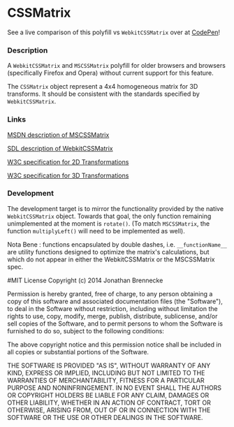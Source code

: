 CSSMatrix
=========

See a live comparison of this polyfill vs <code>WebkitCSSMatrix</code> over at <a href="http://cdpn.io/mvqab">CodePen</a>!

### Description
A <code>WebkitCSSMatrix</code> and <code>MSCSSMatrix</code> polyfill for older browsers and browsers (specifically Firefox and Opera) without current support for this feature.

The <code>CSSMatrix</code> object represent a 4x4 homogeneous matrix for 3D transforms. It should be consistent with the standards specified by <code>WebkitCSSMatrix</code>.


### Links

<a href="http://msdn.microsoft.com/en-us/library/windows/apps/hh453593.aspx">MSDN description of MSCSSMatrix</a>

<a href="https://developer.apple.com/library/safari/documentation/AudioVideo/Reference/WebKitCSSMatrixClassReference/WebKitCSSMatrix/WebKitCSSMatrix.html">SDL description of WebkitCSSMatrix</a> 

<a href="http://www.w3.org/TR/css3-transforms/#cssmatrix-interface">W3C specification for 2D Transformations</a>

<a href="http://www.w3.org/TR/css3-3d-transforms/#cssmatrix-interface">W3C specification for 3D Transformations</a>

### Development 

The development target is to mirror the functionality provided by the native <code>WebkitCSSMatrix</code> object.  Towards that goal, the only function remaining unimplemented at the moment is <code>rotate()</code>. (To match <code>MSCSSMatrix</code>, the function <code>multiplyLeft()</code> will need to be implemented as well).

Nota Bene : functions encapsulated by double dashes, i.e. <code>\_\_functionName\_\_</code> are utility functions designed to optimize the matrix's calculations, but which do not appear in either the WebkitCSSMatrix or the MSCSSMatrix spec.

#MIT License
Copyright (c) 2014 Jonathan Brennecke

Permission is hereby granted, free of charge, to any person obtaining a copy of this software and associated documentation files (the "Software"), to deal in the Software without restriction, including without limitation the rights to use, copy, modify, merge, publish, distribute, sublicense, and/or sell copies of the Software, and to permit persons to whom the Software is furnished to do so, subject to the following conditions:

The above copyright notice and this permission notice shall be included in all copies or substantial portions of the Software.

THE SOFTWARE IS PROVIDED "AS IS", WITHOUT WARRANTY OF ANY KIND, EXPRESS OR IMPLIED, INCLUDING BUT NOT LIMITED TO THE WARRANTIES OF MERCHANTABILITY, FITNESS FOR A PARTICULAR PURPOSE AND NONINFRINGEMENT. IN NO EVENT SHALL THE AUTHORS OR COPYRIGHT HOLDERS BE LIABLE FOR ANY CLAIM, DAMAGES OR OTHER LIABILITY, WHETHER IN AN ACTION OF CONTRACT, TORT OR OTHERWISE, ARISING FROM, OUT OF OR IN CONNECTION WITH THE SOFTWARE OR THE USE OR OTHER DEALINGS IN THE SOFTWARE.
